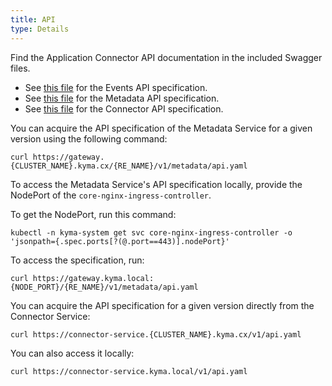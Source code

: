 ```yaml
---
title: API
type: Details
---
```


Find the Application Connector API documentation in the included Swagger files.

- See [this file](assets/eventsapi.yaml) for the Events API specification.
- See [this file](assets/metadataapi.yaml) for the Metadata API specification.
- See [this file](assets/connectorapi.yaml) for the Connector API specification.


You can acquire the API specification of the Metadata Service for a given version using the following command:
```
curl https://gateway.{CLUSTER_NAME}.kyma.cx/{RE_NAME}/v1/metadata/api.yaml
```

To access the Metadata Service's API specification locally, provide the NodePort of the `core-nginx-ingress-controller`.

To get the NodePort, run this command:

```
kubectl -n kyma-system get svc core-nginx-ingress-controller -o 'jsonpath={.spec.ports[?(@.port==443)].nodePort}'
```

To access the specification, run:

```
curl https://gateway.kyma.local:{NODE_PORT}/{RE_NAME}/v1/metadata/api.yaml
```

You can acquire the API specification for a given version directly from the Connector Service:
```
curl https://connector-service.{CLUSTER_NAME}.kyma.cx/v1/api.yaml
```
You can also access it locally:
```
curl https://connector-service.kyma.local/v1/api.yaml
```